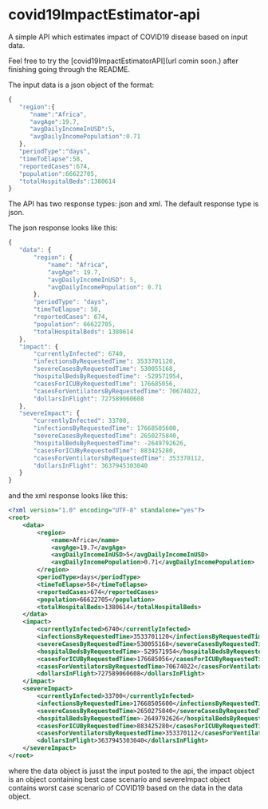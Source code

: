 # covid19ImpactEstimator-api
A simple API which estimates impact of COVID19 disease based on input data.

Feel free to try the [covid19ImpactEstimatorAPI](url comin soon.) after finishing going through the README.

The input data is a json object of the format:
```javascript
{
   "region":{
      "name":"Africa",
      "avgAge":19.7,
      "avgDailyIncomeInUSD":5,
      "avgDailyIncomePopulation":0.71
   },
   "periodType":"days",
   "timeToElapse":58,
   "reportedCases":674,
   "population":66622705,
   "totalHospitalBeds":1380614
}
```

The API has two response types:
  json and xml.
The default response type is json.
 
 The json response looks like this:
 ```javascript
 {
    "data": {
        "region": {
            "name": "Africa",
            "avgAge": 19.7,
            "avgDailyIncomeInUSD": 5,
            "avgDailyIncomePopulation": 0.71
        },
        "periodType": "days",
        "timeToElapse": 58,
        "reportedCases": 674,
        "population": 66622705,
        "totalHospitalBeds": 1380614
    },
    "impact": {
        "currentlyInfected": 6740,
        "infectionsByRequestedTime": 3533701120,
        "severeCasesByRequestedTime": 530055168,
        "hospitalBedsByRequestedTime": -529571954,
        "casesForICUByRequestedTime": 176685056,
        "casesForVentilatorsByRequestedTime": 70674022,
        "dollarsInFlight": 727589060608
    },
    "severeImpact": {
        "currentlyInfected": 33700,
        "infectionsByRequestedTime": 17668505600,
        "severeCasesByRequestedTime": 2650275840,
        "hospitalBedsByRequestedTime": -2649792626,
        "casesForICUByRequestedTime": 883425280,
        "casesForVentilatorsByRequestedTime": 353370112,
        "dollarsInFlight": 3637945303040
    }
}
```

and the xml response looks like this:
```xml
<?xml version="1.0" encoding="UTF-8" standalone="yes"?>
<root>
    <data>
        <region>
            <name>Africa</name>
            <avgAge>19.7</avgAge>
            <avgDailyIncomeInUSD>5</avgDailyIncomeInUSD>
            <avgDailyIncomePopulation>0.71</avgDailyIncomePopulation>
        </region>
        <periodType>days</periodType>
        <timeToElapse>58</timeToElapse>
        <reportedCases>674</reportedCases>
        <population>66622705</population>
        <totalHospitalBeds>1380614</totalHospitalBeds>
    </data>
    <impact>
        <currentlyInfected>6740</currentlyInfected>
        <infectionsByRequestedTime>3533701120</infectionsByRequestedTime>
        <severeCasesByRequestedTime>530055168</severeCasesByRequestedTime>
        <hospitalBedsByRequestedTime>-529571954</hospitalBedsByRequestedTime>
        <casesForICUByRequestedTime>176685056</casesForICUByRequestedTime>
        <casesForVentilatorsByRequestedTime>70674022</casesForVentilatorsByRequestedTime>
        <dollarsInFlight>727589060608</dollarsInFlight>
    </impact>
    <severeImpact>
        <currentlyInfected>33700</currentlyInfected>
        <infectionsByRequestedTime>17668505600</infectionsByRequestedTime>
        <severeCasesByRequestedTime>2650275840</severeCasesByRequestedTime>
        <hospitalBedsByRequestedTime>-2649792626</hospitalBedsByRequestedTime>
        <casesForICUByRequestedTime>883425280</casesForICUByRequestedTime>
        <casesForVentilatorsByRequestedTime>353370112</casesForVentilatorsByRequestedTime>
        <dollarsInFlight>3637945303040</dollarsInFlight>
    </severeImpact>
</root>
```

where the data object is jusst the input posted to the api,
the impact object is an object containing best case scenario
and severeImpact object contains worst case scenario of COVID19 based on the data in the data object.
